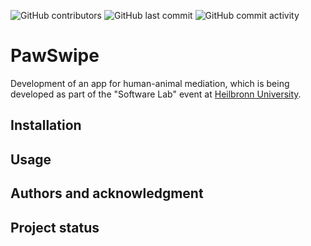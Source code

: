 ![GitHub contributors](https://img.shields.io/github/contributors/FelixAlexK/PawSwipe?color=orange&style=badge)
![GitHub last commit](https://img.shields.io/github/last-commit/FelixAlexK/PawSwipe?color=orange&style=badge)
![GitHub commit activity](https://img.shields.io/github/commit-activity/w/FelixAlexK/PawSwipe?color=orange&style=badge)
# PawSwipe

Development of an app for human-animal mediation, which is being developed as part of the "Software Lab" event at [Heilbronn University](https://www.hs-heilbronn.de/de).

## Installation
<!--Within a particular ecosystem, there may be a common way of installing things, such as using Yarn, NuGet, or Homebrew. However, consider the possibility that whoever is reading your README is a novice and would like more guidance. Listing specific steps helps remove ambiguity and gets people to using your project as quickly as possible. If it only runs in a specific context like a particular programming language version or operating system or has dependencies that have to be installed manually, also add a Requirements subsection. -->

## Usage
<!--Use examples liberally, and show the expected output if you can. It's helpful to have inline the smallest example of usage that you can demonstrate, while providing links to more sophisticated examples if they are too long to reasonably include in the README.-->

## Authors and acknowledgment
<!--Show your appreciation to those who have contributed to the project.-->

## Project status
<!--If you have run out of energy or time for your project, put a note at the top of the README saying that development has slowed down or stopped completely. Someone may choose to fork your project or volunteer to step in as a maintainer or owner, allowing your project to keep going. You can also make an explicit request for maintainers.-->

